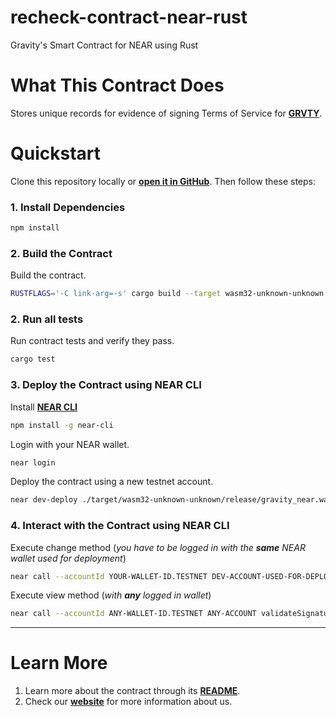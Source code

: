 # recheck-contract-near-rust

Gravity's Smart Contract for NEAR using Rust

# What This Contract Does

Stores unique records for evidence of signing Terms of Service for [**GRVTY**](https://grvty.tech/).
<br />

# Quickstart

Clone this repository locally or [**open it in GitHub**](https://github.com/ReCheck-io/gravity-contract-near-rust). Then
follow these steps:

### 1. Install Dependencies

```bash
npm install
```

### 2. Build the Contract

Build the contract.

```bash
RUSTFLAGS='-C link-arg=-s' cargo build --target wasm32-unknown-unknown --release
```

### 2. Run all tests

Run contract tests and verify they pass.

```bash
cargo test
```

### 3. Deploy the Contract using NEAR CLI

Install [**NEAR CLI**](https://github.com/near/near-cli)

```bash
npm install -g near-cli
```

Login with your NEAR wallet.

```bash
near login
```

Deploy the contract using a new testnet account.

```bash
near dev-deploy ./target/wasm32-unknown-unknown/release/gravity_near.wasm
```

### 4. Interact with the Contract using NEAR CLI

Execute change method (*you have to be logged in with the **same** NEAR wallet used for deployment*)

```bash
near call --accountId YOUR-WALLET-ID.TESTNET DEV-ACCOUNT-USED-FOR-DEPLOYMENT signTerms '{"signer_string":"SET_HASH_VALUE","signer_signature_string":"SET_HEX_VALUE","terms_hash_string":"SET_HASH_VALUE"}'
```

Execute view method (*with **any** logged in wallet*)

```bash
near call --accountId ANY-WALLET-ID.TESTNET ANY-ACCOUNT validateSignature '{"signer_string":"SET_HASH_VALUE","terms_hash_string":"SET_HASH_VALUE"}'
```

---

# Learn More

1. Learn more about the contract through its [**README**](./README.md).
2. Check our [**website**](https://grvty.tech) for more information about us.
